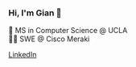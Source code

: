 ### Hi, I'm Gian 👋

🚀   MS in Computer Science @ UCLA <br>
👨‍💻   SWE @ Cisco Meraki <br>

[LinkedIn](https://www.linkedin.com/in/zignago)
